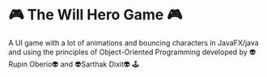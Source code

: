 # 🎮 The Will Hero Game 🎮
A UI game with a lot of animations and bouncing characters in JavaFX/java and using the principles of Object-Oriented Programming developed by 👽 Rupin Oberio👽 and 👽Sarthak Dixit👽
🕹 
